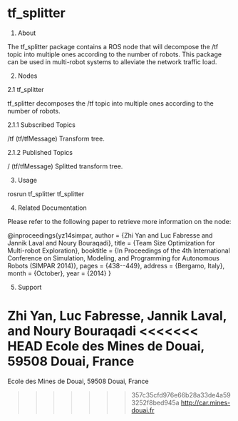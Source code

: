 tf_splitter
===========

1. About

The tf_splitter package contains a ROS node that will decompose the /tf topic into multiple ones according to the number of robots. This package can be used in multi-robot systems to alleviate the network traffic load.

2. Nodes

2.1 tf_splitter

tf_splitter decomposes the /tf topic into multiple ones according to the number of robots.

2.1.1 Subscribed Topics

/tf (tf/tfMessage)
    Transform tree. 

2.1.2 Published Topics

/<tf prefix according to the robots> (tf/tfMessage)
    Splitted transform tree. 

3. Usage

rosrun tf_splitter tf_splitter

4. Related Documentation

Please refer to the following paper to retrieve more information on the node:

@inproceedings{yz14simpar,
author = {Zhi Yan and Luc Fabresse and Jannik Laval and Noury Bouraqadi},
title = {Team Size Optimization for Multi-robot Exploration},
booktitle = {In Proceedings of the 4th International Conference on Simulation, Modeling, and Programming for Autonomous
Robots (SIMPAR 2014)},
pages = {438--449},
address = {Bergamo, Italy},
month = {October},
year = {2014}
}

5. Support

Zhi Yan, Luc Fabresse, Jannik Laval, and Noury Bouraqadi
<<<<<<< HEAD
Ecole des Mines de Douai, 59508 Douai, France
=======

Ecole des Mines de Douai, 59508 Douai, France

>>>>>>> 357c35cfd976e66b28a33de4a593252f8bed945a
http://car.mines-douai.fr
